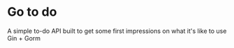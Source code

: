 # Go to do

A simple to-do API built to get some first impressions on what it's like to use Gin + Gorm 